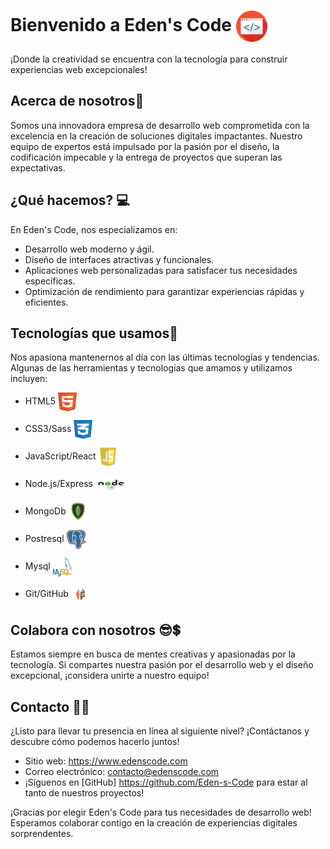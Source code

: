 # Bienvenido a Eden's Code <img src="code.png" width="50" height="50" align=center alt="Code">

¡Donde la creatividad se encuentra con la tecnología para construir experiencias web excepcionales!

## Acerca de nosotros🤔

Somos una innovadora empresa de desarrollo web comprometida con la excelencia en la creación de soluciones digitales impactantes. Nuestro equipo de expertos está impulsado por la pasión por el diseño, la codificación impecable y la entrega de proyectos que superan las expectativas.

## ¿Qué hacemos? 💻

En Eden's Code, nos especializamos en:

- Desarrollo web moderno y ágil.
- Diseño de interfaces atractivas y funcionales.
- Aplicaciones web personalizadas para satisfacer tus necesidades específicas.
- Optimización de rendimiento para garantizar experiencias rápidas y eficientes.

## Tecnologías que usamos🔧

Nos apasiona mantenernos al día con las últimas tecnologías y tendencias. Algunas de las herramientas y tecnologías que amamos y utilizamos incluyen:

- HTML5 <img src="html_1.png" width="30" height="30" align=center alt="HTML5">

- CSS3/Sass <img src="css_1.png" width="30" height="30" align=center alt="CSS3">
- JavaScript/React  <img src="js_1.png" width="30" height="30" align=center alt="JS">
- Node.js/Express <img src="nodejs.png" width="50" height="30" align=center alt="node">
- MongoDb <img src="mongodb.png" width="30" height="30" align=center alt="mongodb">
- Postresql <img src="postgresql.png" width="30" height="30" align=center alt="postgresql">
- Mysql <img src="mysql.png" width="30" height="30" align=center alt="mysql">
- Git/GitHub <img src="git.png" width="30" height="30" align=center alt="git">

## Colabora con nosotros 😎💲

Estamos siempre en busca de mentes creativas y apasionadas por la tecnología. Si compartes nuestra pasión por el desarrollo web y el diseño excepcional, ¡considera unirte a nuestro equipo!

## Contacto 🧑‍💻

¿Listo para llevar tu presencia en línea al siguiente nivel? ¡Contáctanos y descubre cómo podemos hacerlo juntos!

- Sitio web: https://www.edenscode.com
- Correo electrónico: contacto@edenscode.com
- ¡Síguenos en [GitHub] https://github.com/Eden-s-Code para estar al tanto de nuestros proyectos!

¡Gracias por elegir Eden's Code para tus necesidades de desarrollo web! Esperamos colaborar contigo en la creación de experiencias digitales sorprendentes.
